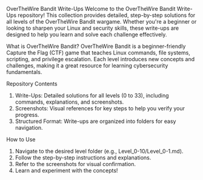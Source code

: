 OverTheWire Bandit Write-Ups
Welcome to the OverTheWire Bandit Write-Ups repository! This collection provides detailed, step-by-step solutions for all levels of the OverTheWire Bandit wargame. Whether you're a beginner or looking to sharpen your Linux and security skills, these write-ups are designed to help you learn and solve each challenge effectively.

What is OverTheWire Bandit?
OverTheWire Bandit is a beginner-friendly Capture the Flag (CTF) game that teaches Linux commands, file systems, scripting, and privilege escalation. Each level introduces new concepts and challenges, making it a great resource for learning cybersecurity fundamentals.

Repository Contents
1. Write-Ups: Detailed solutions for all levels (0 to 33), including commands, explanations, and screenshots.
2. Screenshots: Visual references for key steps to help you verify your progress.
3. Structured Format: Write-ups are organized into folders for easy navigation.

How to Use
1. Navigate to the desired level folder (e.g., Level_0-10/Level_0-1.md).
2. Follow the step-by-step instructions and explanations.
3. Refer to the screenshots for visual confirmation.
4. Learn and experiment with the concepts!
